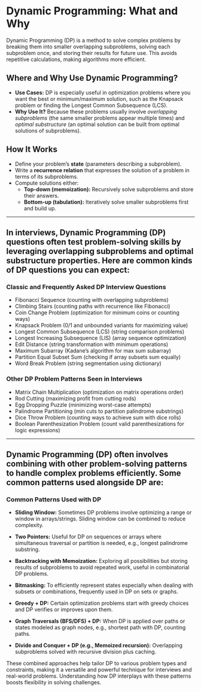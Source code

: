 # Dynamic Programming: What and Why

Dynamic Programming (DP) is a method to solve complex problems by breaking them into smaller overlapping subproblems, solving each subproblem once, and storing their results for future use. This avoids repetitive calculations, making algorithms more efficient.

## Where and Why Use Dynamic Programming?

- **Use Cases:** DP is especially useful in optimization problems where you want the best or minimum/maximum solution, such as the Knapsack problem or finding the Longest Common Subsequence (LCS).
- **Why Use It?** Because these problems usually involve _overlapping subproblems_ (the same smaller problems appear multiple times) and _optimal substructure_ (an optimal solution can be built from optimal solutions of subproblems).

## How It Works

- Define your problem’s **state** (parameters describing a subproblem).
- Write a **recurrence relation** that expresses the solution of a problem in terms of its subproblems.
- Compute solutions either:
  - **Top-down (memoization):** Recursively solve subproblems and store their answers.
  - **Bottom-up (tabulation):** Iteratively solve smaller subproblems first and build up.

---

## In interviews, Dynamic Programming (DP) questions often test problem-solving skills by leveraging overlapping subproblems and optimal substructure properties. Here are common kinds of DP questions you can expect:

### Classic and Frequently Asked DP Interview Questions

- Fibonacci Sequence (counting with overlapping subproblems)
- Climbing Stairs (counting paths with recurrence like Fibonacci)
- Coin Change Problem (optimization for minimum coins or counting ways)
- Knapsack Problem (0/1 and unbounded variants for maximizing value)
- Longest Common Subsequence (LCS) (string comparison problems)
- Longest Increasing Subsequence (LIS) (array sequence optimization)
- Edit Distance (string transformation with minimum operations)
- Maximum Subarray (Kadane’s algorithm for max sum subarray)
- Partition Equal Subset Sum (checking if array subsets sum equally)
- Word Break Problem (string segmentation using dictionary)

### Other DP Problem Patterns Seen in Interviews

- Matrix Chain Multiplication (optimization on matrix operations order)
- Rod Cutting (maximizing profit from cutting rods)
- Egg Dropping Puzzle (minimizing worst-case attempts)
- Palindrome Partitioning (min cuts to partition palindrome substrings)
- Dice Throw Problem (counting ways to achieve sum with dice rolls)
- Boolean Parenthesization Problem (count valid parenthesizations for logic expressions)

---

## Dynamic Programming (DP) often involves combining with other problem-solving patterns to handle complex problems efficiently. Some common patterns used alongside DP are:

### Common Patterns Used with DP

- **Sliding Window:** Sometimes DP problems involve optimizing a range or window in arrays/strings. Sliding window can be combined to reduce complexity.
- **Two Pointers:** Useful for DP on sequences or arrays where simultaneous traversal or partition is needed, e.g., longest palindrome substring.

- **Backtracking with Memoization:** Exploring all possibilities but storing results of subproblems to avoid repeated work, useful in combinatorial DP problems.

- **Bitmasking:** To efficiently represent states especially when dealing with subsets or combinations, frequently used in DP on sets or graphs.

- **Greedy + DP:** Certain optimization problems start with greedy choices and DP verifies or improves upon them.

- **Graph Traversals (BFS/DFS) + DP:** When DP is applied over paths or states modeled as graph nodes, e.g., shortest path with DP, counting paths.

- **Divide and Conquer + DP (e.g., Memoized recursion):** Overlapping subproblems solved with recursive division plus caching.

These combined approaches help tailor DP to various problem types and constraints, making it a versatile and powerful technique for interviews and real-world problems. Understanding how DP interplays with these patterns boosts flexibility in solving challenges.
